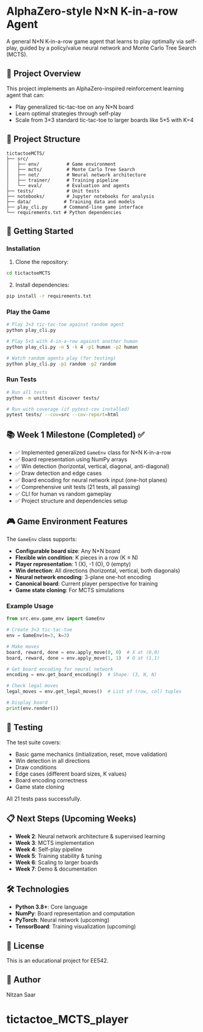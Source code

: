 # AlphaZero-style N×N K-in-a-row Agent

A general N×N K-in-a-row game agent that learns to play optimally via self-play, guided by a policy/value neural network and Monte Carlo Tree Search (MCTS).

## 🎯 Project Overview

This project implements an AlphaZero-inspired reinforcement learning agent that can:
- Play generalized tic-tac-toe on any N×N board
- Learn optimal strategies through self-play
- Scale from 3×3 standard tic-tac-toe to larger boards like 5×5 with K=4

## 📁 Project Structure

```
tictactoeMCTS/
├── src/
│   ├── env/          # Game environment
│   ├── mcts/         # Monte Carlo Tree Search
│   ├── net/          # Neural network architecture
│   ├── trainer/      # Training pipeline
│   └── eval/         # Evaluation and agents
├── tests/            # Unit tests
├── notebooks/        # Jupyter notebooks for analysis
├── data/            # Training data and models
├── play_cli.py      # Command-line game interface
└── requirements.txt # Python dependencies
```

## 🚀 Getting Started

### Installation

1. Clone the repository:
```bash
cd tictactoeMCTS
```

2. Install dependencies:
```bash
pip install -r requirements.txt
```

### Play the Game

```bash
# Play 3×3 tic-tac-toe against random agent
python play_cli.py

# Play 5×5 with 4-in-a-row against another human
python play_cli.py -n 5 -k 4 -p1 human -p2 human

# Watch random agents play (for testing)
python play_cli.py -p1 random -p2 random
```

### Run Tests

```bash
# Run all tests
python -m unittest discover tests/

# Run with coverage (if pytest-cov installed)
pytest tests/ --cov=src --cov-report=html
```

## 📚 Week 1 Milestone (Completed) ✅

- ✅ Implemented generalized `GameEnv` class for N×N K-in-a-row
- ✅ Board representation using NumPy arrays
- ✅ Win detection (horizontal, vertical, diagonal, anti-diagonal)
- ✅ Draw detection and edge cases
- ✅ Board encoding for neural network input (one-hot planes)
- ✅ Comprehensive unit tests (21 tests, all passing)
- ✅ CLI for human vs random gameplay
- ✅ Project structure and dependencies setup

## 🎮 Game Environment Features

The `GameEnv` class supports:

- **Configurable board size**: Any N×N board
- **Flexible win condition**: K pieces in a row (K ≤ N)
- **Player representation**: 1 (X), -1 (O), 0 (empty)
- **Win detection**: All directions (horizontal, vertical, both diagonals)
- **Neural network encoding**: 3-plane one-hot encoding
- **Canonical board**: Current player perspective for training
- **Game state cloning**: For MCTS simulations

### Example Usage

```python
from src.env.game_env import GameEnv

# Create 3×3 tic-tac-toe
env = GameEnv(n=3, k=3)

# Make moves
board, reward, done = env.apply_move(0, 0)  # X at (0,0)
board, reward, done = env.apply_move(1, 1)  # O at (1,1)

# Get board encoding for neural network
encoding = env.get_board_encoding()  # Shape: (3, N, N)

# Check legal moves
legal_moves = env.get_legal_moves()  # List of (row, col) tuples

# Display board
print(env.render())
```

## 🧪 Testing

The test suite covers:
- Basic game mechanics (initialization, reset, move validation)
- Win detection in all directions
- Draw conditions
- Edge cases (different board sizes, K values)
- Board encoding correctness
- Game state cloning

All 21 tests pass successfully.

## 📋 Next Steps (Upcoming Weeks)

- **Week 2**: Neural network architecture & supervised learning
- **Week 3**: MCTS implementation
- **Week 4**: Self-play pipeline
- **Week 5**: Training stability & tuning
- **Week 6**: Scaling to larger boards
- **Week 7**: Demo & documentation

## 🛠️ Technologies

- **Python 3.8+**: Core language
- **NumPy**: Board representation and computation
- **PyTorch**: Neural network (upcoming)
- **TensorBoard**: Training visualization (upcoming)

## 📝 License

This is an educational project for EE542.

## 👤 Author

Nitzan Saar

# tictactoe_MCTS_player
